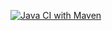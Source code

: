 [![Java CI with Maven](https://github.com/s18552/Selenium1/actions/workflows/maven.yml/badge.svg?branch=main&event=check_run)](https://github.com/s18552/Selenium1/actions/workflows/maven.yml)
